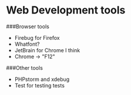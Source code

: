 Web Development tools
=====================

###Browser tools
- Firebug for Firefox
- Whatfont?
- JetBrain for Chrome I think
- Chrome -> "F12"

###Other tools
- PHPstorm and xdebug
- Test for testing tests
